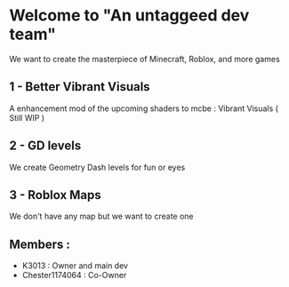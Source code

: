 # Welcome to "An untaggeed dev team"
We want to create the masterpiece of Minecraft, Roblox, and more games

## 1 - Better Vibrant Visuals
A enhancement mod of the upcoming shaders to mcbe : Vibrant Visuals ( Still WIP )

## 2 - GD levels
We create Geometry Dash levels for fun or eyes

## 3 - Roblox Maps
We don't have any map but we want to create one


## Members :
- K3013 : Owner and main dev
- Chester1174064 : Co-Owner
